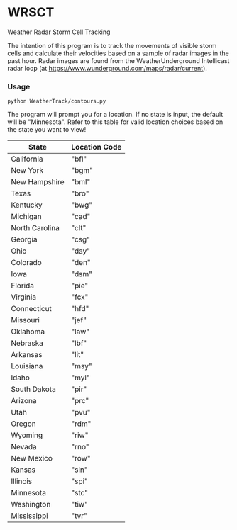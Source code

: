 # WRSCT
Weather Radar Storm Cell Tracking

The intention of this program is to track the movements of visible storm cells and calculate their velocities based on a sample of radar images in the past hour. Radar images are found from the WeatherUnderground Intellicast radar loop (at https://www.wunderground.com/maps/radar/current).

### Usage

`python WeatherTrack/contours.py`

The program will prompt you for a location. If no state is input, the default will be "Minnesota". Refer to this table for valid location choices based on the state you want to view!

| State | Location Code |
| ---   | --- |
| California | "bfl" |
| New York | "bgm" |
| New Hampshire | "bml" |
| Texas | "bro" |
| Kentucky |  "bwg" |
| Michigan | "cad" |
| North Carolina | "clt" |
| Georgia | "csg" |
| Ohio | "day" |
| Colorado | "den" |
| Iowa | "dsm" |
| Florida | "pie" |
| Virginia | "fcx" |
| Connecticut | "hfd" |
| Missouri | "jef" |
| Oklahoma | "law" |
| Nebraska | "lbf" |
| Arkansas | "lit" |
| Louisiana | "msy" |
| Idaho | "myl" |
| South Dakota | "pir" |
| Arizona | "prc" |
| Utah | "pvu" |
| Oregon | "rdm" |
| Wyoming | "riw" |
| Nevada | "rno" |
| New Mexico | "row" |
| Kansas | "sln" |
| Illinois | "spi" |
| Minnesota | "stc" |
| Washington | "tiw" |
| Mississippi | "tvr" |
